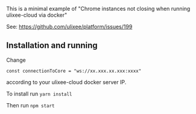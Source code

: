 This is a minimal example of "Chrome instances not closing when running ulixee-cloud via docker"

See: https://github.com/ulixee/platform/issues/199


## Installation and running

Change

`const connectionToCore = "ws://xx.xxx.xx.xxx:xxxx"`

according to your ulixee-cloud docker server IP.

To install run `yarn install`

Then run `npm start`